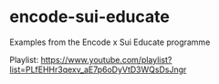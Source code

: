# encode-sui-educate
Examples from the Encode x Sui Educate programme

Playlist: https://www.youtube.com/playlist?list=PLfEHHr3qexv_aE7p6oDyVtD3WQsDsJngr
